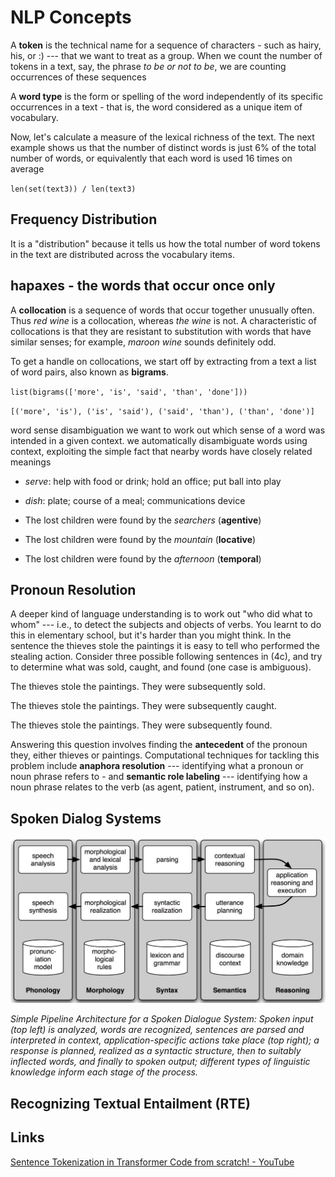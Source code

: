 # NLP Concepts

A **token** is the technical name for a sequence of characters - such as hairy, his, or :) --- that we want to treat as a group. When we count the number of tokens in a text, say, the phrase *to be or not to be*, we are counting occurrences of these sequences

A **word type** is the form or spelling of the word independently of its specific occurrences in a text - that is, the word considered as a unique item of vocabulary.

Now, let's calculate a measure of the lexical richness of the text. The next example shows us that the number of distinct words is just 6% of the total number of words, or equivalently that each word is used 16 times on average

`len(set(text3)) / len(text3)`

## Frequency Distribution

It is a "distribution" because it tells us how the total number of word tokens in the text are distributed across the vocabulary items.

## hapaxes - the words that occur once only

A **collocation** is a sequence of words that occur together unusually often. Thus *red wine* is a collocation, whereas *the wine* is not. A characteristic of collocations is that they are resistant to substitution with words that have similar senses; for example, *maroon wine* sounds definitely odd.

To get a handle on collocations, we start off by extracting from a text a list of word pairs, also known as **bigrams**.

`list(bigrams(['more', 'is', 'said', 'than', 'done']))`

`[('more', 'is'), ('is', 'said'), ('said', 'than'), ('than', 'done')]`

word sense disambiguation we want to work out which sense of a word was intended in a given context. we automatically disambiguate words using context, exploiting the simple fact that nearby words have closely related meanings

- *serve*: help with food or drink; hold an office; put ball into play
- *dish*: plate; course of a meal; communications device

- The lost children were found by the *searchers* (**agentive**)
- The lost children were found by the *mountain* (**locative**)
- The lost children were found by the *afternoon* (**temporal**)

## Pronoun Resolution

A deeper kind of language understanding is to work out "who did what to whom" --- i.e., to detect the subjects and objects of verbs. You learnt to do this in elementary school, but it's harder than you might think. In the sentence the thieves stole the paintings it is easy to tell who performed the stealing action. Consider three possible following sentences in (4c), and try to determine what was sold, caught, and found (one case is ambiguous).

The thieves stole the paintings. They were subsequently sold.

The thieves stole the paintings. They were subsequently caught.

The thieves stole the paintings. They were subsequently found.

Answering this question involves finding the **antecedent** of the pronoun they, either thieves or paintings. Computational techniques for tackling this problem include **anaphora resolution** --- identifying what a pronoun or noun phrase refers to - and **semantic role labeling** --- identifying how a noun phrase relates to the verb (as agent, patient, instrument, and so on).

## Spoken Dialog Systems

![image](../../media/NLP_NLP-Concepts-image1.jpg)

*Simple Pipeline Architecture for a Spoken Dialogue System: Spoken input (top left) is analyzed, words are recognized, sentences are parsed and interpreted in context, application-specific actions take place (top right); a response is planned, realized as a syntactic structure, then to suitably inflected words, and finally to spoken output; different types of linguistic knowledge inform each stage of the process.*

## Recognizing Textual Entailment (RTE)

## Links

[Sentence Tokenization in Transformer Code from scratch! - YouTube](https://www.youtube.com/watch?v=VzS8hrOSSAs)
